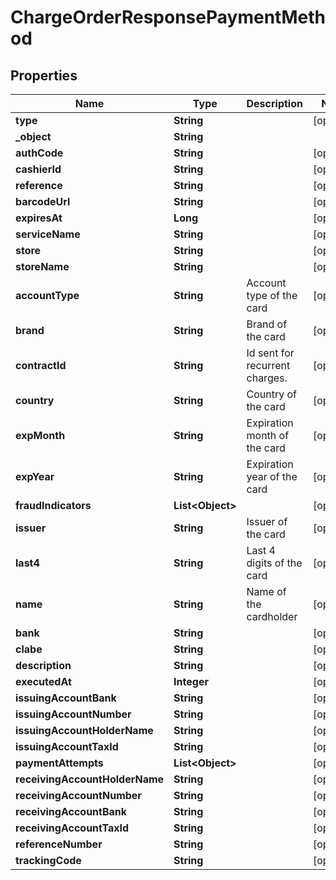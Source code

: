

# ChargeOrderResponsePaymentMethod

## Properties

Name | Type | Description | Notes
------------ | ------------- | ------------- | -------------
**type** | **String** |  |  [optional]
**_object** | **String** |  | 
**authCode** | **String** |  |  [optional]
**cashierId** | **String** |  |  [optional]
**reference** | **String** |  |  [optional]
**barcodeUrl** | **String** |  |  [optional]
**expiresAt** | **Long** |  |  [optional]
**serviceName** | **String** |  |  [optional]
**store** | **String** |  |  [optional]
**storeName** | **String** |  |  [optional]
**accountType** | **String** | Account type of the card |  [optional]
**brand** | **String** | Brand of the card |  [optional]
**contractId** | **String** | Id sent for recurrent charges. |  [optional]
**country** | **String** | Country of the card |  [optional]
**expMonth** | **String** | Expiration month of the card |  [optional]
**expYear** | **String** | Expiration year of the card |  [optional]
**fraudIndicators** | **List&lt;Object&gt;** |  |  [optional]
**issuer** | **String** | Issuer of the card |  [optional]
**last4** | **String** | Last 4 digits of the card |  [optional]
**name** | **String** | Name of the cardholder |  [optional]
**bank** | **String** |  |  [optional]
**clabe** | **String** |  |  [optional]
**description** | **String** |  |  [optional]
**executedAt** | **Integer** |  |  [optional]
**issuingAccountBank** | **String** |  |  [optional]
**issuingAccountNumber** | **String** |  |  [optional]
**issuingAccountHolderName** | **String** |  |  [optional]
**issuingAccountTaxId** | **String** |  |  [optional]
**paymentAttempts** | **List&lt;Object&gt;** |  |  [optional]
**receivingAccountHolderName** | **String** |  |  [optional]
**receivingAccountNumber** | **String** |  |  [optional]
**receivingAccountBank** | **String** |  |  [optional]
**receivingAccountTaxId** | **String** |  |  [optional]
**referenceNumber** | **String** |  |  [optional]
**trackingCode** | **String** |  |  [optional]




